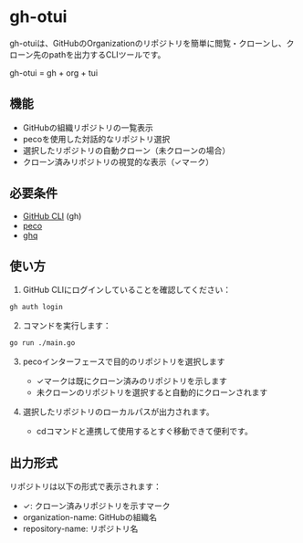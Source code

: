 # gh-otui

gh-otuiは、GitHubのOrganizationのリポジトリを簡単に閲覧・クローンし、クローン先のpathを出力するCLIツールです。

gh-otui = gh + org + tui

## 機能

- GitHubの組織リポジトリの一覧表示
- pecoを使用した対話的なリポジトリ選択
- 選択したリポジトリの自動クローン（未クローンの場合）
- クローン済みリポジトリの視覚的な表示（✓マーク）

## 必要条件

- [GitHub CLI](https://cli.github.com/) (gh)
- [peco](https://github.com/peco/peco)
- [ghq](https://github.com/x-motemen/ghq)

## 使い方

1. GitHub CLIにログインしていることを確認してください：

```bash
gh auth login
```

2. コマンドを実行します：

```bash
go run ./main.go
```

3. pecoインターフェースで目的のリポジトリを選択します
   - ✓マークは既にクローン済みのリポジトリを示します
   - 未クローンのリポジトリを選択すると自動的にクローンされます

4. 選択したリポジトリのローカルパスが出力されます。
   - cdコマンドと連携して使用するとすぐ移動できて便利です。


## 出力形式

リポジトリは以下の形式で表示されます：
- ✓: クローン済みリポジトリを示すマーク
- organization-name: GitHubの組織名
- repository-name: リポジトリ名
